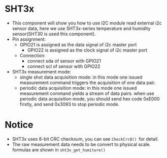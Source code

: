 # SHT3x

- This component will show you how to use I2C module read external i2c sensor data, here we use SHT3x-series temperature and humidity sensor(SHT30 is used this component).
- Pin assignment:
  - GPIO21 is assigned as the data signal of i2c master port
     - GPIO22 is assigned as the clock signal of i2c master port
   - Connection:
     * connect sda of sensor with GPIO21 
     * connect scl of sensor with GPIO22
- SHT3x measurement mode:
  * single shot data acquisition mode: in this mode one issued measurement command triggers the acquisition of one data pair.
  * periodic data acquisition mode: in this mode one issued measurement command yields a stream of data pairs. when use periodic data acquisition mode, you should send hex code 0xE000 firstly, and send 0x3093  to stop periodic mode.

# Notice

- SHT3x uses 8-bit CRC checksum,  you can see `CheckCrc8() `for detail.
- The raw measurement data needs to be convert to physical scale.  formulas are shown in `sht3x_get_humiture()`